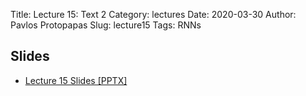 Title: Lecture 15: Text 2
Category: lectures
Date: 2020-03-30
Author: Pavlos Protopapas
Slug: lecture15
Tags: RNNs


## Slides

- [Lecture 15 Slides [PPTX]](presentation/cs109b_lecture_rnns2.pptx)

